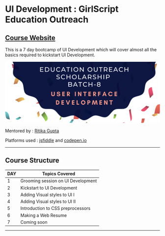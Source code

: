 # UI Development : GirlScript Education Outreach

## [Course Website](https://ribtas007.github.io/GS-EOP-UI-Development/ )

This is a 7 day bootcamp of UI Development which will cover almost all the basics required to kickstart UI Development.

![logo](logo.png)

Mentored by : [Ritika Gupta](https://www.linkedin.com/in/gritika1906/)

Platforms used : [jsfiddle](https://jsfiddle.net/) and [codepen.io](https://codepen.io/collection/AQPkmq )

***

## Course Structure

DAY | Topics Covered 
--- | --- 
1 | Grooming session on UI Development
2 | Kickstart to UI Development
3 | Adding Visual styles to UI I 
4 | Adding Visual styles to UI II
5 | Introduction to CSS preprocessors
6 | Making a Web Resume 
7 | Coming soon 


***


